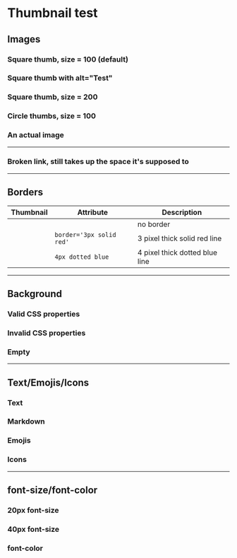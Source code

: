 # Thumbnail test

## Images

### Square thumb, size = 100 (default)
<thumbnail src="http://placehold.it/800x600" />

### Square thumb with alt="Test"
<thumbnail alt="Test" src="asdf" />

### Square thumb, size = 200
<thumbnail src="http://placehold.it/800x600" size='200' />

### Circle thumbs, size = 100
<thumbnail src="http://placehold.it/800x600" circle />
<thumbnail src="http://placehold.it/100x300" circle />

### An actual image
<thumbnail circle size=300 src="images/deer.jpg" />
<pic src="images/deer.jpg" height=300 />

---

### Broken link, still takes up the space it's supposed to

<thumbnail src="/broken_link" border/>
<thumbnail src="http://placehold.it/300x100"/>

---

## Borders

Thumbnail | Attribute | Description
-----|-----|---------
<thumbnail src="http://placehold.it/300x100" />| |no border
<thumbnail border='3px solid red' src="http://placehold.it/300x100" />|`border='3px solid red'`|3 pixel thick solid red line
<thumbnail border='4px dotted blue' src="http://placehold.it/300x100" />|`4px dotted blue`|4 pixel thick dotted blue line

---

## Background

### Valid CSS properties
<thumbnail background="lightblue" circle />
<thumbnail background="#aaf" circle />
<thumbnail background="rgba(120, 120, 200, 0.4)" circle />

### Invalid CSS properties
<thumbnail background="asdf" border="1px solid black" circle />

### Empty
<thumbnail background="" border="1px solid black" circle />

---

## Text/Emojis/Icons

### Text
<thumbnail text="test" border='1px solid black' circle />

### Markdown
<thumbnail text="_test_" border='1px solid black' circle />
<thumbnail text="**test**" border='1px solid black' circle />

### Emojis
<thumbnail text=":x:" border='1px solid black' circle />
<thumbnail text=":eggplant:" border='1px solid black' circle />

### Icons
<thumbnail text=":fab-github:" border='1px solid black' circle />
<thumbnail text=":glyphicon-book:" background="#666" font-color="#eee" circle />

---

## font-size/font-color

### 20px font-size
<thumbnail text="test" border='1px solid black' font-size=20 circle />

### 40px font-size
<thumbnail text="test" border='1px solid black' font-size=40 circle />

### font-color
<thumbnail text="blue" border='1px solid black' font-color="#669" circle />
<thumbnail text="maroon" border='1px solid black' font-color="maroon" font-size="25" circle />
